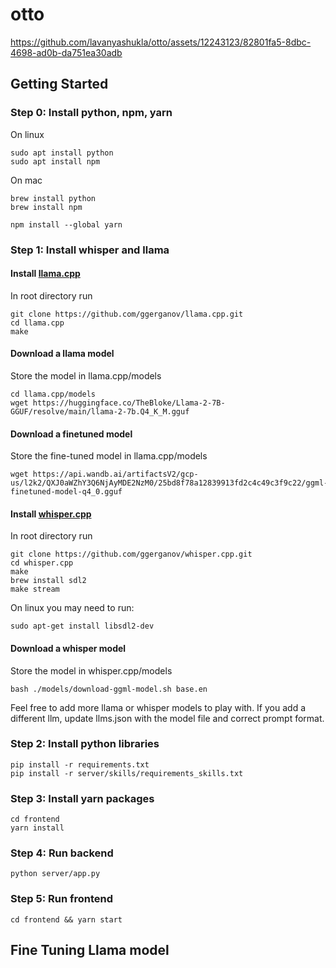 # otto

https://github.com/lavanyashukla/otto/assets/12243123/82801fa5-8dbc-4698-ad0b-da751ea30adb


## Getting Started

### Step 0: Install python, npm, yarn

On linux
```
sudo apt install python
sudo apt install npm
```

On mac
```
brew install python
brew install npm
```

```
npm install --global yarn
```

### Step 1: Install whisper and llama

#### Install [llama.cpp](https://github.com/ggerganov/llama.cpp)

In root directory run

```
git clone https://github.com/ggerganov/llama.cpp.git
cd llama.cpp
make
```

#### Download a llama model
Store the model in llama.cpp/models
```
cd llama.cpp/models
wget https://huggingface.co/TheBloke/Llama-2-7B-GGUF/resolve/main/llama-2-7b.Q4_K_M.gguf
```

#### Download a finetuned model
Store the fine-tuned model in llama.cpp/models
```
wget https://api.wandb.ai/artifactsV2/gcp-us/l2k2/QXJ0aWZhY3Q6NjAyMDE2NzM0/25bd8f78a12839913fd2c4c49c3f9c22/ggml-finetuned-model-q4_0.gguf
```

#### Install [whisper.cpp](https://github.com/ggerganov/whisper.cpp)
In root directory run
```
git clone https://github.com/ggerganov/whisper.cpp.git
cd whisper.cpp
make
brew install sdl2
make stream
```

On linux you may need to run:

```
sudo apt-get install libsdl2-dev
```

#### Download a whisper model
Store the model in whisper.cpp/models
```
bash ./models/download-ggml-model.sh base.en
```

Feel free to add more llama or whisper models to play with. If you add a different llm, update llms.json with the model file and correct prompt format.

### Step 2: Install python libraries

```
pip install -r requirements.txt
pip install -r server/skills/requirements_skills.txt
```

### Step 3: Install yarn packages

```
cd frontend 
yarn install
```

### Step 4: Run backend

```
python server/app.py
```

### Step 5: Run frontend

```
cd frontend && yarn start
```

## Fine Tuning Llama model
